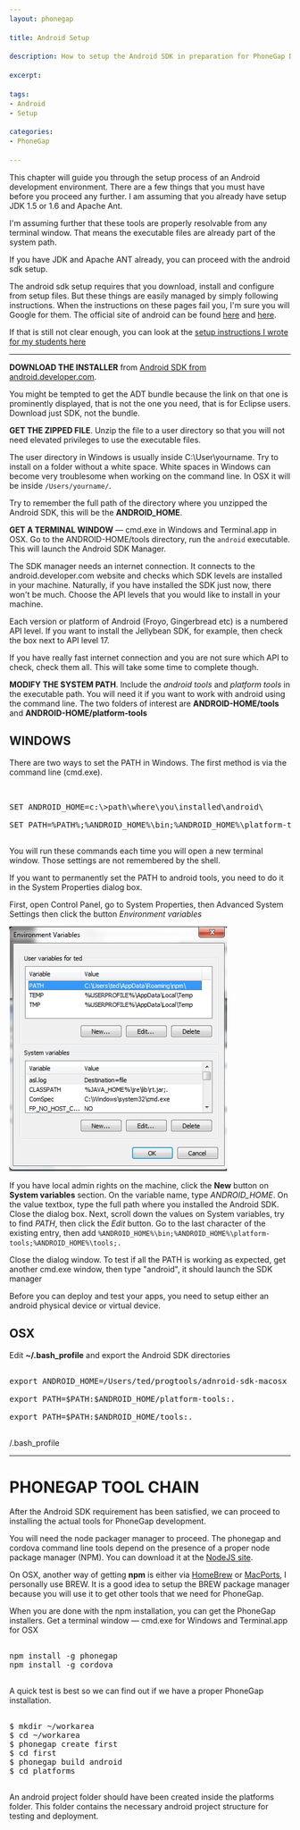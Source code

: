```yaml
---
layout: phonegap

title: Android Setup

description: How to setup the Android SDK in preparation for PhoneGap Development

excerpt: 

tags:
- Android
- Setup

categories:
- PhoneGap

---
```


This chapter will guide you through the setup process of an Android development environment. There are a few things that you must have before you proceed any further. I am assuming that you already have setup JDK 1.5 or 1.6 and Apache Ant.

I'm assuming further that these tools are properly resolvable from any terminal window. That means the executable files are already part of the system path.

If you have JDK and Apache ANT already, you can proceed with the android sdk setup.

The android sdk setup requires that you download, install and configure from setup files. But these things are easily managed by simply following instructions. When the instructions on these pages fail you, I'm sure you will Google for them. The official site of android can be found [here](http://developer.android.com/sdk/index.html) and [here](http://developer.android.com/sdk/index.html). 

If that is still not clear enough, you can look at the [setup instructions I wrote for my students here](https://docs.google.com/document/d/1AS8OoJJnRIIyEvi8lG6I8iF0PEt1-UolvQGtVevrJg4/edit?usp=sharing)

***

**DOWNLOAD THE INSTALLER** from [Android SDK from android.developer.com]( http://developer.android.com/sdk/index.html ).

You might be tempted to get the ADT bundle because the link on that one is prominently displayed, that is not the one you need, that is for Eclipse users. Download just SDK, not the bundle.

**GET THE ZIPPED FILE**. Unzip the file to a user directory so that you will not need elevated privileges to use the executable files. 

The user directory in Windows is usually inside C:\User\yourname\. Try to install on a folder without a white space. White spaces in Windows can become very troublesome when working on the command line. In OSX it will be inside <code class="codeblock">/Users/yourname/</code>.

Try to remember the full path of the directory where you unzipped the Android SDK, this will be the **ANDROID_HOME**. 

**GET A TERMINAL WINDOW** &mdash; cmd.exe in Windows and Terminal.app in OSX. Go to the ANDROID-HOME/tools directory, run the <code class="codeblock">android</code> executable. This will launch the Android SDK Manager. 

The SDK manager needs an internet connection. It connects to the android.developer.com website and checks which SDK levels are installed in your machine. Naturally, if you have installed the SDK just now, there won't be much. Choose the API levels that you would like to install in your machine.

Each version or platform of Android (Froyo, Gingerbread etc) is a numbered API level. If you want to install the Jellybean SDK, for example, then check the box next to API level 17. 

If you have really fast internet connection and you are not sure which API to check, check them all. This will take some time to complete though.

**MODIFY THE SYSTEM PATH**. Include the *android tools* and *platform tools* in the executable path. You will need it if you want to work with android using the command line. The two folders of interest are **ANDROID-HOME/tools** and **ANDROID-HOME/platform-tools**

## WINDOWS 

There are two ways to set the PATH in Windows. The first method is via the command line (cmd.exe).

<pre class='codeblock'> 

SET ANDROID_HOME=c:\>path\where\you\installed\android\
  
SET PATH=%PATH%;%ANDROID_HOME%\bin;%ANDROID_HOME%\platform-tools;%ANDROID_HOME%\tools;.

</pre>

You will run these commands each time you will open a new terminal window. Those settings are not remembered by the shell.

If you want to permanently set the PATH to android tools, you need to do it in the System Properties dialog box. 

First, open Control Panel, go to System Properties, then Advanced System Settings then click the button *Environment variables*

<img class="shadow" src="/img/windows-environment-variables.png">

If you have local admin rights on the machine, click the **New** button on **System variables** section. On the variable name, type *ANDROID_HOME*. On the value textbox, type the full path where you installed the Android SDK. Close the dialog box. Next, scroll down the values on System variables, try to find *PATH*, then click the *Edit* button. Go to the last character of the existing entry, then add <code class="codeblock">%ANDROID_HOME%\bin;%ANDROID_HOME%\platform-tools;%ANDROID_HOME%\tools;.</code>

Close the dialog window. To test if all the PATH is working as expected, get another cmd.exe window, then type "android", it should launch the SDK manager

Before you can deploy and test your apps, you need to setup either an android physical device or virtual device.

## OSX 

Edit **~/.bash_profile** and export the Android SDK directories

<pre class="codeblock">

export ANDROID_HOME=/Users/ted/progtools/adnroid-sdk-macosx

export PATH=$PATH:$ANDROID_HOME/platform-tools:.

export PATH=$PATH:$ANDROID_HOME/tools:.

</pre>

<div id='lst'>/.bash_profile</div>

***

# PHONEGAP TOOL CHAIN

After the Android SDK requirement has been satisfied, we can proceed to installing the actual tools for PhoneGap development.

You will need the node packager manager to proceed. The phonegap and cordova command line tools depend on the presence of a proper node package manager (NPM). You can download it at the [NodeJS site](http://nodejs.org). 

On OSX, another way of getting **npm** is either via [HomeBrew](http://brew.sh) or [MacPorts](http://macports.org), I personally use BREW. It is a good idea to setup the BREW package manager because you will use it to get other tools that we need for PhoneGap.

When you are done with the npm installation, you can get the PhoneGap installers. Get a terminal window &mdash; cmd.exe for Windows and Terminal.app for OSX

<pre class="codeblock">

npm install -g phonegap
npm install -g cordova

</pre>

A quick test is best so we can find out if we have a proper PhoneGap installation. 

<pre class="codeblock">

$ mkdir ~/workarea
$ cd ~/workarea
$ phonegap create first
$ cd first
$ phonegap build android
$ cd platforms

</pre>

An android project folder should have been created inside the platforms folder. This folder contains the necessary android project structure for testing and deployment.

